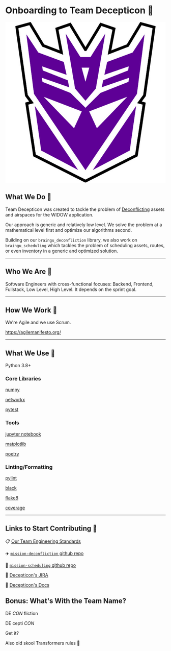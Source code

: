 # Onboarding to Team Decepticon :wave:

![decepticon logo](./images/Decepticons.jpeg)

## What We Do :wrench:

Team Decepticon was created to tackle the problem of [Deconflicting](https://en.wiktionary.org/wiki/deconflict) assets and airspaces for the WIDOW application.

Our approach is generic and relatively low level. We solve the problem at a mathematical level first and optimize our algorithms second.

Building on our `braingu_deconfliction` library, we also work on `braingu_scheduling` which tackles the problem of scheduling assets, routes, or even inventory in a generic and optimized solution.

---

## Who We Are :construction_worker:

Software Engineers with cross-functional focuses: Backend, Frontend, Fullstack, Low Level, High Level. It depends on the sprint goal.

---
## How We Work :running:

We're Agile and we use Scrum.

https://agilemanifesto.org/

---

## What We Use :toolbox:
Python 3.8+

### Core Libraries
[numpy](https://numpy.org/)

[networkx](https://networkx.org/)

[pytest](https://docs.pytest.org/en/6.2.x/)

### Tools
[jupyter notebook](https://jupyter.org/)

[matplotlib](https://matplotlib.org/)

[poetry](https://python-poetry.org/)

### Linting/Formatting

[pylint](https://pylint.org/)

[black](https://black.readthedocs.io/en/stable/)

[flake8](https://flake8.pycqa.org/en/latest/)

[coverage](https://coverage.readthedocs.io/en/6.3.1/)

---

## Links to Start Contributing :link:

:clipboard: [Our Team Engineering Standards](./Standards/)

:airplane: [`mission-deconfliction` github repo](https://github.com/braingu/mission-deconfliction)

:calendar: [`mission-scheduling` github repo](https://github.com/braingu/mission-schedule)

:blue_book: [Decepticon's JIRA](https://braingu.atlassian.net/jira/software/c/projects/DCN/boards/56/roadmap)

:open_file_folder: [Decepticon's Docs](https://github.com/braingu/doc-tadpole/tree/master/squads/Galactic/Fornax/Team%20Decepticon)

## Bonus: What's With the Team Name?

DE *CON* fliction

DE cepti *CON*

Get it?

Also old skool Transformers rules :metal: